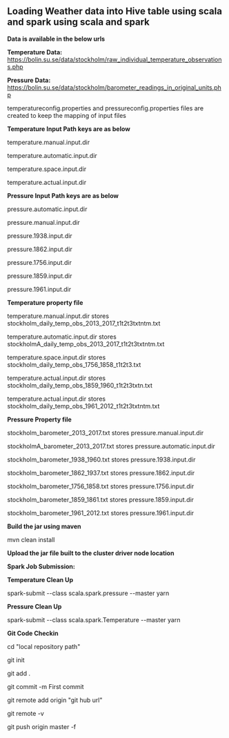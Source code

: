 ## Loading Weather data into Hive table using scala and spark  using scala and spark ##

**Data is available in the below urls**

**Temperature Data:** 
https://bolin.su.se/data/stockholm/raw_individual_temperature_observations.php


**Pressure Data:** 
https://bolin.su.se/data/stockholm/barometer_readings_in_original_units.php

temperatureconfig.properties and pressureconfig.properties files are created to keep the mapping of input files

**Temperature Input Path keys  are as below**

temperature.manual.input.dir

temperature.automatic.input.dir

temperature.space.input.dir

temperature.actual.input.dir

**Pressure Input Path keys are as below**

pressure.automatic.input.dir

pressure.manual.input.dir

pressure.1938.input.dir

pressure.1862.input.dir

pressure.1756.input.dir
 
pressure.1859.input.dir

pressure.1961.input.dir

**Temperature property file**

temperature.manual.input.dir  stores stockholm_daily_temp_obs_2013_2017_t1t2t3txtntm.txt

temperature.automatic.input.dir  stores stockholmA_daily_temp_obs_2013_2017_t1t2t3txtntm.txt

temperature.space.input.dir  stores stockholm_daily_temp_obs_1756_1858_t1t2t3.txt

temperature.actual.input.dir  stores stockholm_daily_temp_obs_1859_1960_t1t2t3txtn.txt

temperature.actual.input.dir  stores stockholm_daily_temp_obs_1961_2012_t1t2t3txtntm.txt

**Pressure Property file**

stockholm_barometer_2013_2017.txt   stores   pressure.manual.input.dir

stockholmA_barometer_2013_2017.txt  stores   pressure.automatic.input.dir

stockholm_barometer_1938_1960.txt   stores pressure.1938.input.dir

stockholm_barometer_1862_1937.txt   stores  pressure.1862.input.dir

stockholm_barometer_1756_1858.txt   stores pressure.1756.input.dir

stockholm_barometer_1859_1861.txt   stores  pressure.1859.input.dir

stockholm_barometer_1961_2012.txt   stores pressure.1961.input.dir

**Build the jar using maven**

mvn clean install

**Upload the jar file built to the cluster driver node location**

**Spark Job Submission:** 

**Temperature Clean Up**

spark-submit --class scala.spark.pressure --master yarn <path to weather-1.0.jar>

**Pressure Clean Up**

spark-submit --class scala.spark.Temperature --master yarn <path to weather-1.0.jar>

**Git Code Checkin**

cd "local repository path"

git init

git add .

git commit -m First commit

git remote add origin "git hub url"

git remote -v

git push origin master -f
